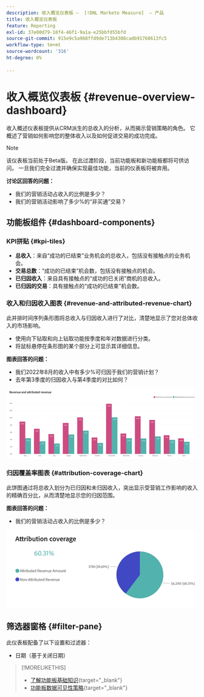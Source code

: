 ```yaml
---
description: 收入概览仪表板 —  [!DNL Marketo Measure]  — 产品
title: 收入概览仪表板
feature: Reporting
exl-id: 37e00d79-18f4-46f1-9a1a-e25bbfd55bfd
source-git-commit: 915e9c5a968ffd9de713b4308cadb91768613fc5
workflow-type: tm+mt
source-wordcount: '316'
ht-degree: 0%

---
```


# 收入概览仪表板 {#revenue-overview-dashboard}

收入概述仪表板提供从CRM派生的总收入的分析，从而揭示营销策略的角色。 它概述了营销如何影响您的整体收入以及如何促进交易的成功完成。

>[!NOTE]
>
>该仪表板当前处于Beta版。 在此过渡阶段，当前功能板和新功能板都将可供访问。 一旦我们完全过渡并确保实现最佳功能，当前的仪表板将被弃用。

**讨论区回答的问题：**

* 我们的营销活动占收入的比例是多少？
* 我们的营销活动影响了多少%的“非买通”交易？

## 功能板组件 {#dashboard-components}

### KPI拼贴 {#kpi-tiles}

* **总收入**：来自“成功的已结束”业务机会的总收入，包括没有接触点的业务机会。
* **交易总数**：“成功的已结束”机会数，包括没有接触点的机会。
* **已归因收入**：来自具有接触点的“成功的已关闭”商机的总收入。
* **已归因的交易**：具有接触点的“成功的已结束”机会数。

### 收入和归因收入图表 {#revenue-and-attributed-revenue-chart}

此并排时间序列条形图将总收入与归因收入进行了对比，清楚地显示了您对总体收入的市场影响。

* 使用向下钻取和向上钻取功能按季度和年对数据进行分类。
* 将鼠标悬停在条形图的某个部分上可显示其详细信息。

**图表回答的问题：**

* 我们2022年8月的收入中有多少%可归因于我们的营销计划？
* 去年第3季度的归因收入与第4季度的对比如何？

![](assets/revenue-overview-dashboard-1.png)

### 归因覆盖率图表 {#attribution-coverage-chart}

此饼图通过将总收入划分为已归因和未归因收入，突出显示受营销工作影响的收入的精确百分比，从而清楚地显示您的归因范围。

**图表回答的问题：**

* 我们的营销活动占收入的比例是多少？

![](assets/revenue-overview-dashboard-2.png)

## 筛选器窗格 {#filter-pane}

此仪表板配备了以下设置和过滤器：

* 日期（基于关闭日期）

>[!MORELIKETHIS]
>
>* [了解功能板基础知识](/help/marketo-measure-discover-ui/dashboards/discover-dashboard-basics.md){target="_blank"}
>* [功能板数据可见性策略](/help/marketo-measure-discover-ui/dashboards/dashboard-data-visibility-policy.md){target="_blank"}

